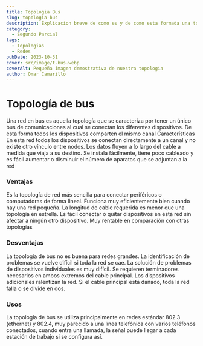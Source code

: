 ```yaml
---
title: Topologia Bus
slug: topologia-bus
description: Explicacion breve de como es y de como esta formada una topologia bus de red
category:
  - Segundo Parcial
tags:
  - Topologias 
  - Redes
pubDate: 2023-10-31
cover: src/image/t-bus.webp
coverAlt: Pequeña imagen demostrativa de nuestra topologia
author: Omar Camarillo
---
```

# Topología de bus
Una red en bus es aquella topología que se caracteriza por tener un único bus de
comunicaciones al cual se conectan los diferentes dispositivos. De esta forma todos los
dispositivos comparten el mismo canal
Características
En esta red todos los dispositivos se conectan directamente a un canal y no existe otro
vínculo entre nodos. Los datos fluyen a lo largo del cable a medida que viaja a su destino.
Se instala fácilmente, tiene poco cableado y es fácil aumentar o disminuir el número de
aparatos que se adjuntan a la red
### Ventajas
Es la topología de red más sencilla para conectar periféricos o computadoras de forma
lineal.
Funciona muy eficientemente bien cuando hay una red pequeña.
La longitud de cable requerida es menor que una topología en estrella.
Es fácil conectar o quitar dispositivos en esta red sin afectar a ningún otro dispositivo.
Muy rentable en comparación con otras topologías
### Desventajas
La topología de bus no es buena para redes grandes.
La identificación de problemas se vuelve difícil si toda la red se cae.
La solución de problemas de dispositivos individuales es muy difícil.
Se requieren terminadores necesarios en ambos extremos del cable principal.
Los dispositivos adicionales ralentizan la red.
Si el cable principal está dañado, toda la red falla o se divide en dos.
### Usos
La topología de bus se utiliza principalmente en redes estándar 802.3 (ethernet) y 802.4,
muy parecido a una línea telefónica con varios teléfonos conectados, cuando entra una
llamada, la señal puede llegar a cada estación de trabajo si se configura así.